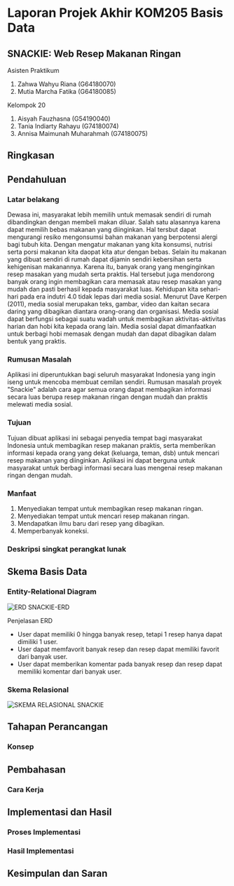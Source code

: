 # Laporan Projek Akhir KOM205 Basis Data
## SNACKIE: Web Resep Makanan Ringan
Asisten Praktikum
1. Zahwa Wahyu Riana (G64180070)
2. Mutia Marcha Fatika (G64180085)

Kelompok 20
1. Aisyah Fauzhasna (G54190040)
2. Tania Indiarty Rahayu (G74180074)
3. Annisa Maimunah Muharahmah (G74180075)

## Ringkasan
## Pendahuluan
### Latar belakang
Dewasa ini, masyarakat lebih memilih untuk memasak sendiri di rumah dibandingkan dengan membeli makan diluar. Salah satu alasannya karena dapat memilih bebas makanan yang diinginkan. Hal tersbut dapat mengurangi resiko mengonsumsi bahan makanan yang berpotensi alergi bagi tubuh kita. Dengan mengatur makanan yang kita konsumsi, nutrisi serta porsi makanan kita daopat kita atur dengan bebas. Selain itu makanan yang dibuat sendiri di rumah dapat dijamin sendiri kebersihan serta kehigenisan makanannya. Karena itu, banyak orang yang menginginkan resep masakan yang mudah serta praktis. Hal tersebut juga mendorong banyak orang ingin membagikan cara memasak atau resep masakan yang mudah dan pasti berhasil kepada masyarakat luas.
Kehidupan kita sehari-hari pada era indutri 4.0 tidak lepas dari media sosial. Menurut Dave Kerpen (2011), media sosial merupakan teks, gambar, video dan kaitan secara daring yang dibagikan diantara orang-orang dan organisasi. Media sosial dapat berfungsi sebagai suatu wadah untuk membagikan aktivitas-aktivitas harian dan hobi kita kepada orang lain. Media sosial dapat dimanfaatkan untuk berbagi hobi memasak dengan mudah dan dapat dibagikan dalam bentuk yang praktis.
  
### Rumusan Masalah
Aplikasi ini diperuntukkan bagi seluruh masyarakat Indonesia yang ingin iseng untuk mencoba membuat cemilan sendiri. Rumusan masalah proyek "Snackie" adalah cara agar semua orang dapat membagikan informasi secara luas berupa resep makanan ringan dengan mudah dan praktis melewati media sosial.

### Tujuan
Tujuan dibuat aplikasi ini sebagai penyedia tempat bagi masyarakat Indonesia untuk membagikan resep makanan praktis, serta memberikan informasi kepada orang yang dekat (keluarga, teman, dsb) untuk mencari resep makanan yang diinginkan. Aplikasi ini dapat berguna untuk masyarakat untuk berbagi informasi secara luas mengenai resep makanan ringan dengan mudah.

### Manfaat
1. Menyediakan tempat untuk membagikan resep makanan ringan.
2. Menyediakan tempat untuk mencari resep makanan ringan.
4. Mendapatkan ilmu baru dari resep yang dibagikan.
5. Memperbanyak koneksi.

### Deskripsi singkat perangkat lunak

## Skema Basis Data
### Entity-Relational Diagram
![ERD SNACKIE-ERD](https://user-images.githubusercontent.com/85338205/121796105-caf59f00-cc40-11eb-8850-a0a60ce6ac22.jpg)

Penjelasan ERD
* User dapat memiliki 0 hingga banyak resep, tetapi 1 resep hanya dapat dimiliki 1 user.
* User dapat memfavorit banyak resep dan resep dapat memiliki favorit dari banyak user.
* User dapat memberikan komentar pada banyak resep dan resep dapat memiliki komentar dari banyak user.

### Skema Relasional
![SKEMA RELASIONAL SNACKIE](https://user-images.githubusercontent.com/85338205/121797511-d77ef500-cc4a-11eb-9e67-3b893bebfeed.jpg)

## Tahapan Perancangan
### Konsep

## Pembahasan
### Cara Kerja

## Implementasi dan Hasil
### Proses Implementasi
### Hasil Implementasi

## Kesimpulan dan Saran

